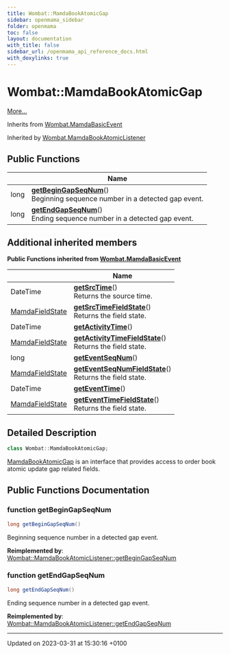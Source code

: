 ```yaml
---
title: Wombat::MamdaBookAtomicGap
sidebar: openmama_sidebar
folder: openmama
toc: false
layout: documentation
with_title: false
sidebar_url: /openmama_api_reference_docs.html
with_doxylinks: true
---
```


# Wombat::MamdaBookAtomicGap



 [More...](#detailed-description)

Inherits from [Wombat.MamdaBasicEvent](interfaceWombat_1_1MamdaBasicEvent.html)

Inherited by [Wombat.MamdaBookAtomicListener](classWombat_1_1MamdaBookAtomicListener.html)

## Public Functions

|                | Name           |
| -------------- | -------------- |
| long | **[getBeginGapSeqNum](interfaceWombat_1_1MamdaBookAtomicGap.html#function-getbegingapseqnum)**()<br>Beginning sequence number in a detected gap event.  |
| long | **[getEndGapSeqNum](interfaceWombat_1_1MamdaBookAtomicGap.html#function-getendgapseqnum)**()<br>Ending sequence number in a detected gap event.  |

## Additional inherited members

**Public Functions inherited from [Wombat.MamdaBasicEvent](interfaceWombat_1_1MamdaBasicEvent.html)**

|                | Name           |
| -------------- | -------------- |
| DateTime | **[getSrcTime](interfaceWombat_1_1MamdaBasicEvent.html#function-getsrctime)**()<br>Returns the source time.  |
| [MamdaFieldState](namespaceWombat.html#enum-mamdafieldstate) | **[getSrcTimeFieldState](interfaceWombat_1_1MamdaBasicEvent.html#function-getsrctimefieldstate)**()<br>Returns the field state.  |
| DateTime | **[getActivityTime](interfaceWombat_1_1MamdaBasicEvent.html#function-getactivitytime)**() |
| [MamdaFieldState](namespaceWombat.html#enum-mamdafieldstate) | **[getActivityTimeFieldState](interfaceWombat_1_1MamdaBasicEvent.html#function-getactivitytimefieldstate)**()<br>Returns the field state.  |
| long | **[getEventSeqNum](interfaceWombat_1_1MamdaBasicEvent.html#function-geteventseqnum)**() |
| [MamdaFieldState](namespaceWombat.html#enum-mamdafieldstate) | **[getEventSeqNumFieldState](interfaceWombat_1_1MamdaBasicEvent.html#function-geteventseqnumfieldstate)**()<br>Returns the field state.  |
| DateTime | **[getEventTime](interfaceWombat_1_1MamdaBasicEvent.html#function-geteventtime)**() |
| [MamdaFieldState](namespaceWombat.html#enum-mamdafieldstate) | **[getEventTimeFieldState](interfaceWombat_1_1MamdaBasicEvent.html#function-geteventtimefieldstate)**()<br>Returns the field state.  |


## Detailed Description

```csharp
class Wombat::MamdaBookAtomicGap;
```


[MamdaBookAtomicGap](interfaceWombat_1_1MamdaBookAtomicGap.html) is an interface that provides access to order book atomic update gap related fields. 

## Public Functions Documentation

### function getBeginGapSeqNum

```csharp
long getBeginGapSeqNum()
```

Beginning sequence number in a detected gap event. 

**Reimplemented by**: [Wombat::MamdaBookAtomicListener::getBeginGapSeqNum](classWombat_1_1MamdaBookAtomicListener.html#function-getbegingapseqnum)


### function getEndGapSeqNum

```csharp
long getEndGapSeqNum()
```

Ending sequence number in a detected gap event. 

**Reimplemented by**: [Wombat::MamdaBookAtomicListener::getEndGapSeqNum](classWombat_1_1MamdaBookAtomicListener.html#function-getendgapseqnum)


-------------------------------

Updated on 2023-03-31 at 15:30:16 +0100